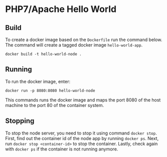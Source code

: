 # PHP7/Apache Hello World

## Build

To create a docker image based on the `Dockerfile` run the command below.
The command will create a tagged docker image `hello-world-app`.

```
docker build -t hello-world-node .
```

## Running 

To run the docker image, enter:

```
docker run -p 8080:8080 hello-world-node
```

This commands runs the docker image and maps the port 8080 of the host machine
to the port 80 of the container system.

## Stopping

To stop the node server, you need to stop it using command `docker stop`.
First, find out the container id  of the node app by running `docker ps`.
Next, run `docker stop <container-id>` to stop the container.
Lastly, check again with `docker ps` if the container is not running anymore.
